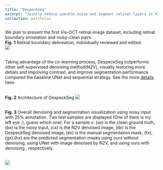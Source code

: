 ```yaml
---
title: "DespeckSeg"
excerpt: "Jointly reduce speckle noise and segment retinal layers in Vis-OCT images <br/><img src='https://tianyiye98.github.io/page/portfolio/Archi.jpg'>"
collection: portfolio
---
```

We plan to present the first Vis-OCT retinal image dataset, including retinal boundary annotation and noisy-clean pairs.
<br/>**Fig. 1** Retinal boundary delineation, individually reviewed and edited. 
<br/><img src='https://tianyiye98.github.io/page/portfolio/Dataset.png'>



<br/>Taking advantage of the co-learning process, DespeckSeg outperforms other self-supervised denoising method(N2V), visually restoring more detials and improving contrast, and improve segmentation performance compared the baseline UNet and sequential strategy. See the more [details](https://tianyiye98.github.io/page/files/DespeckSeg.pdf) here. 


<br/>**Fig. 2** Architecture of DespeckSeg
<img src='https://tianyiye98.github.io/page/portfolio/Archi.jpg'>


<br/> **Fig. 3** Overall denoising and segmentation visualization using noisy input with 25% annotation. Two test samples are displayed (One of them is my left eye ;), guess which one). For a sample x: (ax) is the clean ground truth, (bx) is the noisy input, (cx) is the N2V denoised image, (dx) is the DespeckSeg denoised image, (ex) is the manual segmentation mask, (fx),(gx),(hx) are the predicted segmentation masks using ours without denoising, using UNet with image denoised by N2V, and using ours with denoising , respectively.

<br/><img src='https://tianyiye98.github.io/page/portfolio/overall_1.png'>



